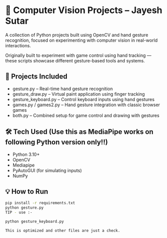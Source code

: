 # 🧠 Computer Vision Projects – Jayesh Sutar

A collection of Python projects built using OpenCV and hand gesture recognition, focused on experimenting with computer vision in real-world interactions.

Originally built to experiment with game control using hand tracking — these scripts showcase different gesture-based tools and systems.



## 🚀 Projects Included

- gesture.py – Real-time hand gesture recognition
- gesture_draw.py – Virtual paint application using finger tracking
- gesture_keyboard.py – Control keyboard inputs using hand gestures
- games.py / games2.py – Hand gesture integration with classic browser games
- both.py – Combined setup for game control and drawing with gestures



## 🛠 Tech Used (Use this as MediaPipe works on following Python version only!!)

- Python 3.10+
- OpenCV
- Mediapipe
- PyAutoGUI (for simulating inputs)
- NumPy



## 💡 How to Run

```bash
pip install -r requirements.txt
python gesture.py
TIP - use :-

python gesture_keyboard.py 

This is optimized and other files are just a check.